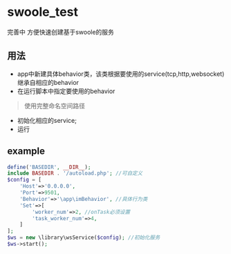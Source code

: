 # swoole_test
完善中
方便快速创建基于swoole的服务

## 用法
* app中新建具体behavior类，该类根据要使用的service(tcp,http,websocket)继承自相应的behavior
* 在运行脚本中指定要使用的behavior
> 使用完整命名空间路径
* 初始化相应的service;
* 运行
## example
```php
define('BASEDIR', __DIR__);
include BASEDIR . '/autoload.php'; //可自定义
$config = [
    'Host'=>'0.0.0.0',
    'Port'=>9501,
    'Behavior'=>'\app\imBehavior', //具体行为类
    'Set'=>[
        'worker_num'=>2, //onTask必须设置
        'task_worker_num'=>4,
    ]
];
$ws = new \library\wsService($config); //初始化服务
$ws->start();
```